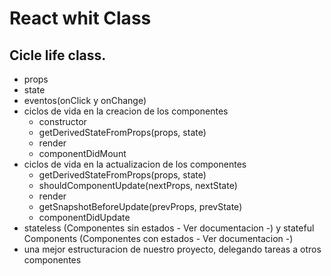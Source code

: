# React whit Class
## Cicle life class.

- props
- state
- eventos(onClick y onChange)
- ciclos de vida en la creacion de los componentes
  - constructor
  - getDerivedStateFromProps(props, state)
  - render
  - componentDidMount
- ciclos de vida en la actualizacion de los componentes
  - getDerivedStateFromProps(props, state)
  - shouldComponentUpdate(nextProps, nextState)
  - render
  - getSnapshotBeforeUpdate(prevProps, prevState)
  - componentDidUpdate
- stateless (Componentes sin estados - Ver documentacion -) y stateful Components (Componentes con estados - Ver documentacion -)
- una mejor estructuracion de nuestro proyecto, delegando tareas a otros componentes
